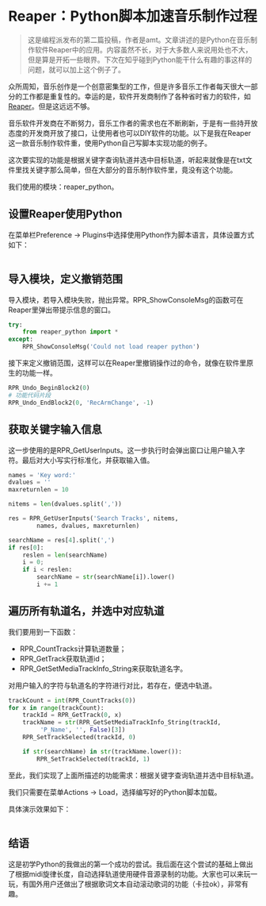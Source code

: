 # Reaper：Python脚本加速音乐制作过程

> 这是编程派发布的第二篇投稿，作者是amt。文章讲述的是Python在音乐制作软件Reaper中的应用。内容虽然不长，对于大多数人来说用处也不大，但是算是开拓一些眼界。下次在知乎碰到Python能干什么有趣的事这样的问题，就可以加上这个例子了。

众所周知，音乐创作是一个创意密集型的工作，但是许多音乐工作者每天很大一部分的工作都是重复性的。幸运的是，软件开发商制作了各种省时省力的软件，如[Reaper](http://www.reaper.fm/)。但是这远远不够。

音乐软件开发商在不断努力，音乐工作者的需求也在不断刷新，于是有一些持开放态度的开发商开放了接口，让使用者也可以DIY软件的功能。以下是我在Reaper这一款音乐制作软件重，使用Python自己写脚本实现功能的例子。

这次要实现的功能是根据关键字查询轨道并选中目标轨道，听起来就像是在txt文件里找关键字那么简单，但在大部分的音乐制作软件里，竟没有这个功能。

我们使用的模块：reaper_python。

## 设置Reaper使用Python

在菜单栏Preference -> Plugins中选择使用Python作为脚本语言，具体设置方式如下：

![]()

## 导入模块，定义撤销范围

导入模块，若导入模块失败，抛出异常。RPR_ShowConsoleMsg的函数可在Reaper里弹出带提示信息的窗口。

```python
try:
	from reaper_python import *
except:
	RPR_ShowConsoleMsg('Could not load reaper python')
```

接下来定义撤销范围，这样可以在Reaper里撤销操作过的命令，就像在软件里原生的功能一样。

```python
RPR_Undo_BeginBlock2(0)
# 功能代码片段
RPR_Undo_EndBlock2(0, 'RecArmChange', -1)
```

## 获取关键字输入信息

这一步使用的是RPR_GetUserInputs。这一步执行时会弹出窗口让用户输入字符。最后对大小写实行标准化，并获取输入值。

```python
names = 'Key word:'
dvalues = ''
maxreturnlen = 10

nitems = len(dvalues.split(','))

res = RPR_GetUserInputs('Search Tracks', nitems, 
		names, dvalues, maxreturnlen)

searchName = res[4].split(',')
if res[0]:
	reslen = len(searchName)
	i = 0;
	if i < reslen:
		searchName = str(searchName[i]).lower()
		i += 1
```

## 遍历所有轨道名，并选中对应轨道

我们要用到一下函数：

- RPR_CountTracks计算轨道数量；
- RPR_GetTrack获取轨道id；
- RPR_GetSetMediaTrackInfo_String来获取轨道名字。

对用户输入的字符与轨道名的字符进行对比，若存在，便选中轨道。

```python
trackCount = int(RPR_CountTracks(0))
for x in range(trackCount):
	trackId = RPR_GetTrack(0, x)
	trackName = str(RPR_GetSetMediaTrackInfo_String(trackId,
		 'P_Name', '', False)[3])
	RPR_SetTrackSelected(trackId, 0)

	if str(searchName) in str(trackName.lower()):
		RPR_SetTrackSelected(trackId, 1)

```

至此，我们实现了上面所描述的功能需求：根据关键字查询轨道并选中目标轨道。

我们只需要在菜单Actions -> Load，选择编写好的Python脚本加载。

具体演示效果如下：

![]()

## 结语

这是初学Python的我做出的第一个成功的尝试。我后面在这个尝试的基础上做出了根据midi旋律长度，自动选择轨道使用硬件音源录制的功能。大家也可以来玩一玩，有国外用户还做出了根据歌词文本自动滚动歌词的功能（卡拉ok），非常有趣。
